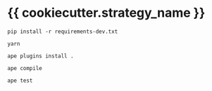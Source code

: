 # {{ cookiecutter.strategy_name }}

    pip install -r requirements-dev.txt
    
    yarn
    
    ape plugins install .
    
    ape compile
    
    ape test
    
    
